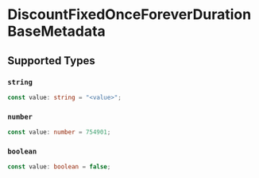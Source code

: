 # DiscountFixedOnceForeverDurationBaseMetadata


## Supported Types

### `string`

```typescript
const value: string = "<value>";
```

### `number`

```typescript
const value: number = 754901;
```

### `boolean`

```typescript
const value: boolean = false;
```


